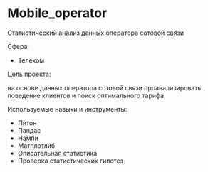 # Mobile_operator
Статистический анализ данных оператора сотовой связи

Сфера:

- Телеком

Цель проекта:

на основе данных оператора сотовой связи проанализировать поведение клиентов и поиск оптимального тарифа

Используемые навыки и инструменты:

- Питон
- Пандас
- Нампи
- Матплотлиб
- Описательная статистика
- Проверка статистических гипотез
